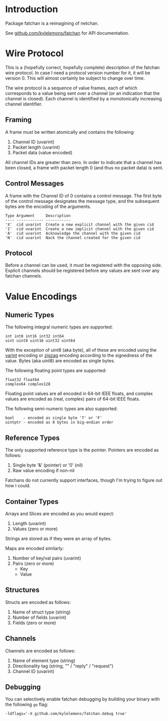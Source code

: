 Introduction
============

Package fatchan is a reimagining of netchan.

See [github.com/kylelemons/fatchan](http://go.pkgdoc.org/github.com/kylelemons/fatchan) for API documentation.

Wire Protocol
=============

This is a (hopefully correct, hopefully complete) description of the fatchan wire protocol.
In case I need a protocol version number for it, it will be version 0.
This will almost certainly be subject to change over time.

The wire protocol is a sequence of value frames, each of which corresponds to a value
being sent over a channel (or an indication that the channel is closed).  Each channel
is identified by a monotonically increasing channel identifier.

Framing
-------

A frame must be written atomically and contains the following:

1. Channel ID (uvarint)
1. Packet length (uvarint)
1. Packet data (value encoded)

All channel IDs are greater than zero.
In order to indicate that a channel has been closed,
a frame with packet length 0 (and thus no packet data) is sent.

Control Messages
----------------

A frame with the Channel ID of 0 contains a control message.
The first byte of the control message designates the message type,
and the subsequent bytes are the encoding of the arguments.

    Type Argument     Description
    ---- ------------ -----------
    'X'  cid uvarint  Create a new explicit channel with the given cid
    'I'  cid uvarint  Create a new implicit channel with the given cid
    'A'  cid uvarint  Acknowledge the channel with the given cid
    'N'  cid uvarint  Nack the channel created for the given cid

Protocol
--------

Before a channel can be used, it must be registered with the opposing side.
Explicit channels should be registered before any values are sent over any
fatchan channels.

Value Encodings
===============

Numeric Types
-------------

The following integral numeric types are supported:

    int int8 int16 int32 int64
    uint uint8 uint16 uint32 uint64

With the exception of uint8 (aka byte), all of these are encoded using the
[varint](https://developers.google.com/protocol-buffers/docs/encoding#varints)
encoding or
[zigzag](https://developers.google.com/protocol-buffers/docs/encoding#types)
encoding according to the signedness of the value.  Bytes (aka uint8) are
encoded as single bytes.

The following floating point types are supported:

    float32 float64
    complex64 complex128

Floating point values are all encoded in 64-bit IEEE floats,
and complex values are encoded as (real, complex) pairs of 64-bit IEEE floats.

The following semi-numeric types are also supported:

    bool    - encoded as single byte 'T' or 'F'
    uintptr - encoded as 8 bytes in big-endian order

Reference Types
---------------

The only supported reference type is the pointer.  Pointers are encoded as follows:

1. Single byte '&' (pointer) or '0' (nil)
1. Raw value encoding if non-nil

Fatchans do not currently support interfaces, though I'm trying to figure out
how I could.

Container Types
---------------

Arrays and Slices are encoded as you would expect:

1. Length (uvarint)
1. Values (zero or more)

Strings are stored as if they were an array of bytes.

Maps are encoded similarly:

1. Number of key/val pairs (uvarint)
1. Pairs (zero or more)
    * Key
    * Value

Structures
----------

Structs are encoded as follows:

1. Name of struct type (string)
1. Number of fields (uvarint)
1. Fields (zero or more)

Channels
--------

Channels are encoded as follows:

1. Name of element type (string)
1. Directionality tag (string, "" / "reply" / "request")
1. Channel ID (uvarint)

Debugging
---------

You can selectively enable fatchan debugging by building your binary with the following `go` flag:

    -ldflags='-X github.com/kylelemons/fatchan.debug true'
